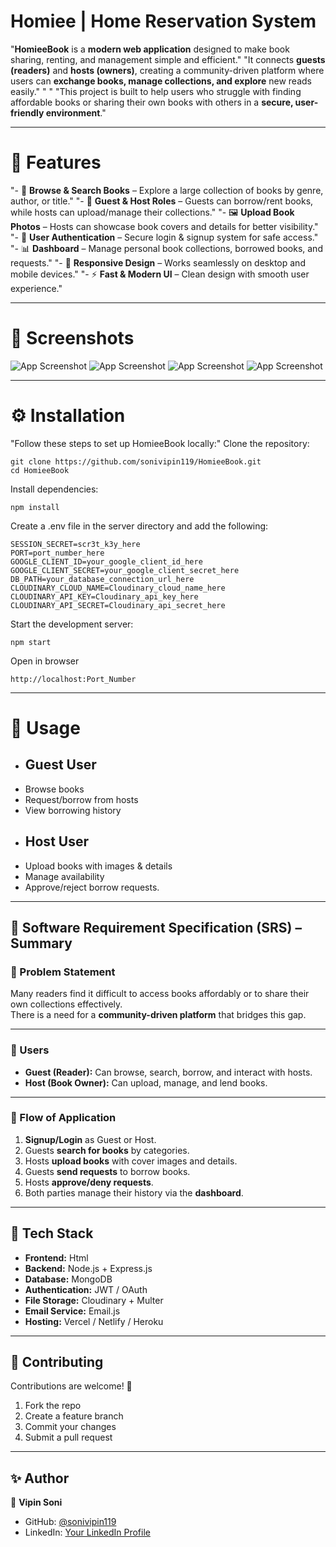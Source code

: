 # Homiee | Home Reservation System
 "**HomieeBook** is a **modern web application** designed to make book sharing, renting, and management simple and efficient."
 "It connects **guests (readers)** and **hosts (owners)**, creating a community-driven platform where users can **exchange books, manage collections, and explore** new reads easily."
 " "
 "This project is built to help users who struggle with finding affordable books or sharing their own books with others in a **secure, user-friendly environment**."
 
---
 
# 🚀 Features
 "- 📖 **Browse & Search Books** – Explore a large collection of books by genre, author, or title."
 "- 👤 **Guest & Host Roles** – Guests can borrow/rent books, while hosts can upload/manage their collections."
 "- 🖼 **Upload Book Photos** – Hosts can showcase book covers and details for better visibility."
 "- 🔐 **User Authentication** – Secure login & signup system for safe access."
 "- 📊 **Dashboard** – Manage personal book collections, borrowed books, and requests."
 "- 📱 **Responsive Design** – Works seamlessly on desktop and mobile devices."
 "- ⚡ **Fast & Modern UI** – Clean design with smooth user experience."
 
---
 
# 📸 Screenshots

![App Screenshot]()
![App Screenshot]()
![App Screenshot]()
![App Screenshot]()

---

# ⚙️ Installation
"Follow these steps to set up HomieeBook locally:"
 Clone the repository:
 ```
 git clone https://github.com/sonivipin119/HomieeBook.git
 cd HomieeBook
 ```
 Install dependencies:
 ```
 npm install
 ```
 
 Create a .env file in the server directory and add the following:
 ```
 SESSION_SECRET=scr3t_k3y_here
 PORT=port_number_here
 GOOGLE_CLIENT_ID=your_google_client_id_here
 GOOGLE_CLIENT_SECRET=your_google_client_secret_here
 DB_PATH=your_database_connection_url_here
 CLOUDINARY_CLOUD_NAME=Cloudinary_cloud_name_here
 CLOUDINARY_API_KEY=Cloudinary_api_key_here
 CLOUDINARY_API_SECRET=Cloudinary_api_secret_here
 ```
 
 Start the development server:
 ```
 npm start
 ```

 Open in browser
 ```
 http://localhost:Port_Number
 ```
---

# 📖 Usage
- ## Guest User
 - Browse books
 - Request/borrow from hosts
 - View borrowing history
- ## Host User
 - Upload books with images & details
 - Manage availability
 - Approve/reject borrow requests.

---

## 📑 Software Requirement Specification (SRS) – Summary  

### 🔹 Problem Statement  
Many readers find it difficult to access books affordably or to share their own collections effectively.  
There is a need for a **community-driven platform** that bridges this gap.  

---

### 🔹 Users  

- **Guest (Reader):** Can browse, search, borrow, and interact with hosts.  
- **Host (Book Owner):** Can upload, manage, and lend books.  

---

### 🔹 Flow of Application  

1. **Signup/Login** as Guest or Host.  
2. Guests **search for books** by categories.  
3. Hosts **upload books** with cover images and details.  
4. Guests **send requests** to borrow books.  
5. Hosts **approve/deny requests**.  
6. Both parties manage their history via the **dashboard**.  

---

## 📌 Tech Stack  

- **Frontend:** Html 
- **Backend:** Node.js + Express.js  
- **Database:** MongoDB  
- **Authentication:** JWT / OAuth
- **File Storage:** Cloudinary + Multer
- **Email Service:** Email.js
- **Hosting:** Vercel / Netlify / Heroku  

---

## 🤝 Contributing  

Contributions are welcome! 🎉  

1. Fork the repo  
2. Create a feature branch  
3. Commit your changes  
4. Submit a pull request  

---

## ✨ Author  

👤 **Vipin Soni**  
- GitHub: [@sonivipin119](https://github.com/sonivipin119)  
- LinkedIn: [Your LinkedIn Profile](https://www.linkedin.com/)  
